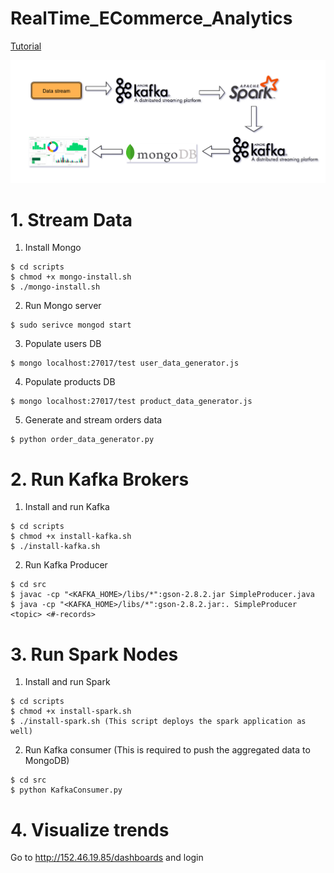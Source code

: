 # RealTime_ECommerce_Analytics

[Tutorial](https://www.youtube.com/watch?v=8v3ni5zSNZk)

![alt text](https://raw.githubusercontent.com/SrikarKanduri/RealTime-ECommerce-Analytics/master/img/architecture.png)

# 1. Stream Data
1) Install Mongo 
```
$ cd scripts
$ chmod +x mongo-install.sh
$ ./mongo-install.sh
```
2) Run Mongo server
```
$ sudo serivce mongod start 
```
3) Populate users DB
```
$ mongo localhost:27017/test user_data_generator.js
```
4) Populate products DB
```
$ mongo localhost:27017/test product_data_generator.js
```
5) Generate and stream orders data
```
$ python order_data_generator.py
```

# 2. Run Kafka Brokers
1) Install and run Kafka 
```
$ cd scripts
$ chmod +x install-kafka.sh
$ ./install-kafka.sh
```
2) Run Kafka Producer
```
$ cd src
$ javac -cp "<KAFKA_HOME>/libs/*":gson-2.8.2.jar SimpleProducer.java 
$ java -cp "<KAFKA_HOME>/libs/*":gson-2.8.2.jar:. SimpleProducer <topic> <#-records> 
```

# 3. Run Spark Nodes
1) Install and run Spark 
```
$ cd scripts
$ chmod +x install-spark.sh
$ ./install-spark.sh (This script deploys the spark application as well)
```
2) Run Kafka consumer (This is required to push the aggregated data to MongoDB)
```
$ cd src
$ python KafkaConsumer.py
```

# 4. Visualize trends
Go to http://152.46.19.85/dashboards and login
